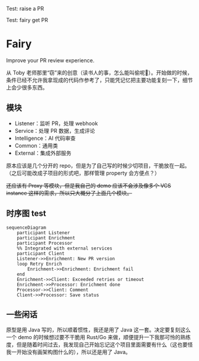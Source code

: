 Test: raise a PR

Test: fairy get PR

# Fairy

Improve your PR review experience.

从 Toby 老师那里“窃”来的创意（读书人的事，怎么能叫偷呢🤣）。开始做的时候，条件已经不允许我拿现成的代码作参考了，只能凭记忆把主要功能复刻一下，细节上会少很多东西。

## 模块

- Listener：监听 PR，处理 webhook
- Service：处理 PR 数据，生成评论
- Intelligence：AI 代码审查
- Common：通用类
- External：集成外部服务

原本应该是几个分开的 repo，但是为了自己写的时候少切项目，干脆放在一起。（之后可能改成子项目的形式吧，那样管理 property 会方便点？）

~~还应该有 Proxy 等模块，但是我自己的 demo 应该不会涉及像多个 VCS instance 这样的需求，所以只大概分了上面几个模块。~~

## 时序图 test

```mermaid
sequenceDiagram
    participant Listener
    participant Enrichment
    participant Processor
    %% Integrated with external services
    participant Client
    Listener->>Enrichment: New PR version
    loop Retry Enrich
        Enrichment->>Enrichment: Enrichment fail
    end
    Enrichment->>Client: Exceeded retries or timeout
    Enrichment->>Processor: Enrichment done
    Processor->>Client: Comment
    Client->>Processor: Save status
```

## 一些闲话

原型是用 Java 写的，所以顺着惯性，我还是用了 Java 这一套。决定要复刻这么一个 demo 的时候想过要不干脆用 Rust/Go 来做，顺便提升一下我那可怜的熟练度，但是随着时间过去，我发现自己开始忘记这个项目里面需要有什么（这也要怪我一开始没有画架构图什么的），所以还是用了 Java。
